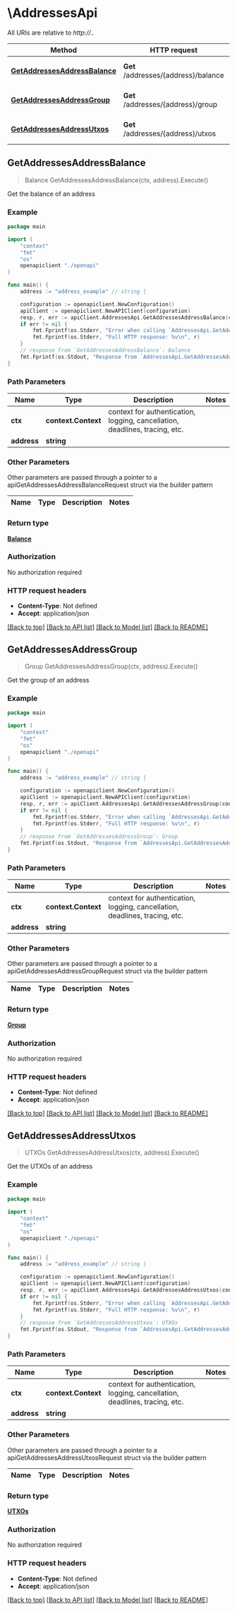 # \AddressesApi

All URIs are relative to *http://..*

Method | HTTP request | Description
------------- | ------------- | -------------
[**GetAddressesAddressBalance**](AddressesApi.md#GetAddressesAddressBalance) | **Get** /addresses/{address}/balance | Get the balance of an address
[**GetAddressesAddressGroup**](AddressesApi.md#GetAddressesAddressGroup) | **Get** /addresses/{address}/group | Get the group of an address
[**GetAddressesAddressUtxos**](AddressesApi.md#GetAddressesAddressUtxos) | **Get** /addresses/{address}/utxos | Get the UTXOs of an address



## GetAddressesAddressBalance

> Balance GetAddressesAddressBalance(ctx, address).Execute()

Get the balance of an address

### Example

```go
package main

import (
    "context"
    "fmt"
    "os"
    openapiclient "./openapi"
)

func main() {
    address := "address_example" // string | 

    configuration := openapiclient.NewConfiguration()
    apiClient := openapiclient.NewAPIClient(configuration)
    resp, r, err := apiClient.AddressesApi.GetAddressesAddressBalance(context.Background(), address).Execute()
    if err != nil {
        fmt.Fprintf(os.Stderr, "Error when calling `AddressesApi.GetAddressesAddressBalance``: %v\n", err)
        fmt.Fprintf(os.Stderr, "Full HTTP response: %v\n", r)
    }
    // response from `GetAddressesAddressBalance`: Balance
    fmt.Fprintf(os.Stdout, "Response from `AddressesApi.GetAddressesAddressBalance`: %v\n", resp)
}
```

### Path Parameters


Name | Type | Description  | Notes
------------- | ------------- | ------------- | -------------
**ctx** | **context.Context** | context for authentication, logging, cancellation, deadlines, tracing, etc.
**address** | **string** |  | 

### Other Parameters

Other parameters are passed through a pointer to a apiGetAddressesAddressBalanceRequest struct via the builder pattern


Name | Type | Description  | Notes
------------- | ------------- | ------------- | -------------


### Return type

[**Balance**](Balance.md)

### Authorization

No authorization required

### HTTP request headers

- **Content-Type**: Not defined
- **Accept**: application/json

[[Back to top]](#) [[Back to API list]](../README.md#documentation-for-api-endpoints)
[[Back to Model list]](../README.md#documentation-for-models)
[[Back to README]](../README.md)


## GetAddressesAddressGroup

> Group GetAddressesAddressGroup(ctx, address).Execute()

Get the group of an address

### Example

```go
package main

import (
    "context"
    "fmt"
    "os"
    openapiclient "./openapi"
)

func main() {
    address := "address_example" // string | 

    configuration := openapiclient.NewConfiguration()
    apiClient := openapiclient.NewAPIClient(configuration)
    resp, r, err := apiClient.AddressesApi.GetAddressesAddressGroup(context.Background(), address).Execute()
    if err != nil {
        fmt.Fprintf(os.Stderr, "Error when calling `AddressesApi.GetAddressesAddressGroup``: %v\n", err)
        fmt.Fprintf(os.Stderr, "Full HTTP response: %v\n", r)
    }
    // response from `GetAddressesAddressGroup`: Group
    fmt.Fprintf(os.Stdout, "Response from `AddressesApi.GetAddressesAddressGroup`: %v\n", resp)
}
```

### Path Parameters


Name | Type | Description  | Notes
------------- | ------------- | ------------- | -------------
**ctx** | **context.Context** | context for authentication, logging, cancellation, deadlines, tracing, etc.
**address** | **string** |  | 

### Other Parameters

Other parameters are passed through a pointer to a apiGetAddressesAddressGroupRequest struct via the builder pattern


Name | Type | Description  | Notes
------------- | ------------- | ------------- | -------------


### Return type

[**Group**](Group.md)

### Authorization

No authorization required

### HTTP request headers

- **Content-Type**: Not defined
- **Accept**: application/json

[[Back to top]](#) [[Back to API list]](../README.md#documentation-for-api-endpoints)
[[Back to Model list]](../README.md#documentation-for-models)
[[Back to README]](../README.md)


## GetAddressesAddressUtxos

> UTXOs GetAddressesAddressUtxos(ctx, address).Execute()

Get the UTXOs of an address

### Example

```go
package main

import (
    "context"
    "fmt"
    "os"
    openapiclient "./openapi"
)

func main() {
    address := "address_example" // string | 

    configuration := openapiclient.NewConfiguration()
    apiClient := openapiclient.NewAPIClient(configuration)
    resp, r, err := apiClient.AddressesApi.GetAddressesAddressUtxos(context.Background(), address).Execute()
    if err != nil {
        fmt.Fprintf(os.Stderr, "Error when calling `AddressesApi.GetAddressesAddressUtxos``: %v\n", err)
        fmt.Fprintf(os.Stderr, "Full HTTP response: %v\n", r)
    }
    // response from `GetAddressesAddressUtxos`: UTXOs
    fmt.Fprintf(os.Stdout, "Response from `AddressesApi.GetAddressesAddressUtxos`: %v\n", resp)
}
```

### Path Parameters


Name | Type | Description  | Notes
------------- | ------------- | ------------- | -------------
**ctx** | **context.Context** | context for authentication, logging, cancellation, deadlines, tracing, etc.
**address** | **string** |  | 

### Other Parameters

Other parameters are passed through a pointer to a apiGetAddressesAddressUtxosRequest struct via the builder pattern


Name | Type | Description  | Notes
------------- | ------------- | ------------- | -------------


### Return type

[**UTXOs**](UTXOs.md)

### Authorization

No authorization required

### HTTP request headers

- **Content-Type**: Not defined
- **Accept**: application/json

[[Back to top]](#) [[Back to API list]](../README.md#documentation-for-api-endpoints)
[[Back to Model list]](../README.md#documentation-for-models)
[[Back to README]](../README.md)

